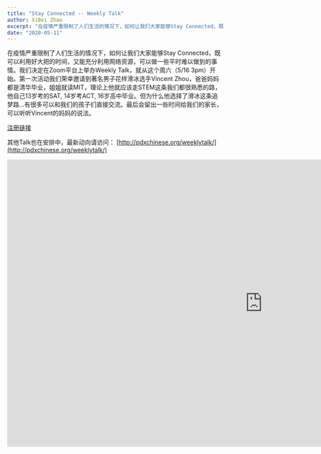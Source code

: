 ```yaml
---
title: "Stay Connected -- Weekly Talk"
author: XiBei Zhao
excerpt: "在疫情严重限制了人们生活的情况下，如何让我们大家能够Stay Connected，既可以利用好大把的时间，又能充分利用网络资源，可以做一些平时难以做到的事情。我们决定在Zoom平台上举办Weekly Talk，第一次活动我们荣幸邀请到著名男子花样滑冰选手Vincent Zhou，爸爸妈妈都是清华毕业，姐姐就读MIT，理论上他就应该走STEM这条我们都很熟悉的路，但为什么他选择了滑冰这条追梦路...有很多可以和我们的孩子们直接交流。最后会留出一些时间给我们的家长，可以听听Vincent的妈妈的说法"
date: "2020-05-11"
---
```

在疫情严重限制了人们生活的情况下，如何让我们大家能够Stay Connected，既可以利用好大把的时间，又能充分利用网络资源，可以做一些平时难以做到的事情。我们决定在Zoom平台上举办Weekly Talk，就从这个周六（5/16 3pm）开始。第一次活动我们荣幸邀请到著名男子花样滑冰选手Vincent Zhou，爸爸妈妈都是清华毕业，姐姐就读MIT，理论上他就应该走STEM这条我们都很熟悉的路，他自己13岁考的SAT, 14岁考ACT, 16岁高中毕业。但为什么他选择了滑冰这条追梦路...有很多可以和我们的孩子们直接交流。最后会留出一些时间给我们的家长，可以听听Vincent的妈妈的说法。

[注册链接](https://us02web.zoom.us/meeting/register/tZEpd-urqDouGtBClQZ4l8UVplpG3M8yBtgP)

其他Talk也在安排中，最新动向请访问： [http://pdxchinese.org/weeklytalk/](http://pdxchinese.org/weeklytalk/)

<iframe width="1189" height="669" src="https://www.youtube.com/embed/pK9fIIEa5FE" frameborder="0" allow="accelerometer; autoplay; encrypted-media; gyroscope; picture-in-picture" allowfullscreen></iframe>
